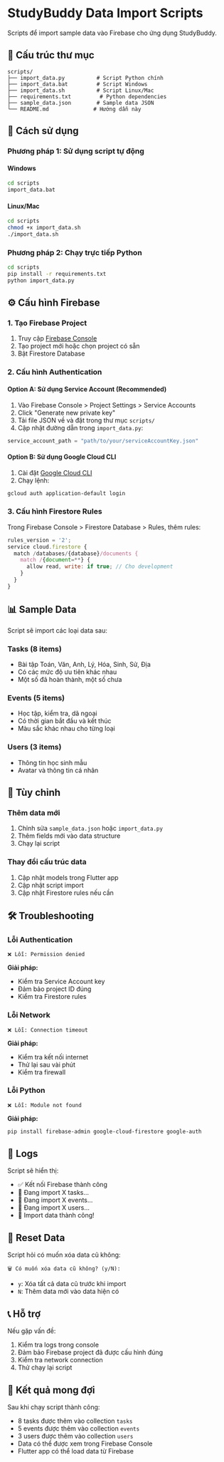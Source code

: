 # StudyBuddy Data Import Scripts

Scripts để import sample data vào Firebase cho ứng dụng StudyBuddy.

## 📁 Cấu trúc thư mục

```
scripts/
├── import_data.py          # Script Python chính
├── import_data.bat         # Script Windows
├── import_data.sh          # Script Linux/Mac
├── requirements.txt         # Python dependencies
├── sample_data.json        # Sample data JSON
└── README.md              # Hướng dẫn này
```

## 🚀 Cách sử dụng

### Phương pháp 1: Sử dụng script tự động

#### Windows
```bash
cd scripts
import_data.bat
```

#### Linux/Mac
```bash
cd scripts
chmod +x import_data.sh
./import_data.sh
```

### Phương pháp 2: Chạy trực tiếp Python

```bash
cd scripts
pip install -r requirements.txt
python import_data.py
```

## ⚙️ Cấu hình Firebase

### 1. Tạo Firebase Project

1. Truy cập [Firebase Console](https://console.firebase.google.com/)
2. Tạo project mới hoặc chọn project có sẵn
3. Bật Firestore Database

### 2. Cấu hình Authentication

#### Option A: Sử dụng Service Account (Recommended)

1. Vào Firebase Console > Project Settings > Service Accounts
2. Click "Generate new private key"
3. Tải file JSON về và đặt trong thư mục `scripts/`
4. Cập nhật đường dẫn trong `import_data.py`:

```python
service_account_path = "path/to/your/serviceAccountKey.json"
```

#### Option B: Sử dụng Google Cloud CLI

1. Cài đặt [Google Cloud CLI](https://cloud.google.com/sdk/docs/install)
2. Chạy lệnh:
```bash
gcloud auth application-default login
```

### 3. Cấu hình Firestore Rules

Trong Firebase Console > Firestore Database > Rules, thêm rules:

```javascript
rules_version = '2';
service cloud.firestore {
  match /databases/{database}/documents {
    match /{document=**} {
      allow read, write: if true; // Cho development
    }
  }
}
```

## 📊 Sample Data

Script sẽ import các loại data sau:

### Tasks (8 items)
- Bài tập Toán, Văn, Anh, Lý, Hóa, Sinh, Sử, Địa
- Có các mức độ ưu tiên khác nhau
- Một số đã hoàn thành, một số chưa

### Events (5 items)
- Học tập, kiểm tra, dã ngoại
- Có thời gian bắt đầu và kết thúc
- Màu sắc khác nhau cho từng loại

### Users (3 items)
- Thông tin học sinh mẫu
- Avatar và thông tin cá nhân

## 🔧 Tùy chỉnh

### Thêm data mới

1. Chỉnh sửa `sample_data.json` hoặc `import_data.py`
2. Thêm fields mới vào data structure
3. Chạy lại script

### Thay đổi cấu trúc data

1. Cập nhật models trong Flutter app
2. Cập nhật script import
3. Cập nhật Firestore rules nếu cần

## 🛠️ Troubleshooting

### Lỗi Authentication
```
❌ Lỗi: Permission denied
```
**Giải pháp:**
- Kiểm tra Service Account key
- Đảm bảo project ID đúng
- Kiểm tra Firestore rules

### Lỗi Network
```
❌ Lỗi: Connection timeout
```
**Giải pháp:**
- Kiểm tra kết nối internet
- Thử lại sau vài phút
- Kiểm tra firewall

### Lỗi Python
```
❌ Lỗi: Module not found
```
**Giải pháp:**
```bash
pip install firebase-admin google-cloud-firestore google-auth
```

## 📝 Logs

Script sẽ hiển thị:
- ✅ Kết nối Firebase thành công
- 📝 Đang import X tasks...
- 📅 Đang import X events...
- 👤 Đang import X users...
- 🎉 Import data thành công!

## 🔄 Reset Data

Script hỏi có muốn xóa data cũ không:
```
🗑️ Có muốn xóa data cũ không? (y/N):
```

- `y`: Xóa tất cả data cũ trước khi import
- `N`: Thêm data mới vào data hiện có

## 📞 Hỗ trợ

Nếu gặp vấn đề:
1. Kiểm tra logs trong console
2. Đảm bảo Firebase project đã được cấu hình đúng
3. Kiểm tra network connection
4. Thử chạy lại script

## 🎯 Kết quả mong đợi

Sau khi chạy script thành công:
- 8 tasks được thêm vào collection `tasks`
- 5 events được thêm vào collection `events`
- 3 users được thêm vào collection `users`
- Data có thể được xem trong Firebase Console
- Flutter app có thể load data từ Firebase 